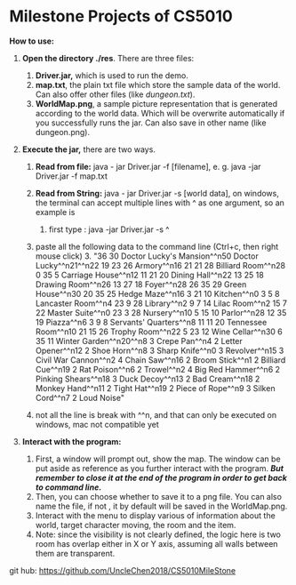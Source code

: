# Milestone Projects of  CS5010
**How to use:**

1. **Open the directory ./res**. There are three files:

   1. **Driver.jar,** which is used to run the demo.
   2. **map.txt**, the plain txt file which store the sample data of the world. Can also offer other files (like *dungeon.txt*).
   3. **WorldMap.png**, a sample picture representation that is generated according to the world data. Which will be overwrite automatically if you successfully runs the jar. Can also save in other name (like dungeon.png).

2. **Execute the jar,** there are two ways.

   1. **Read from file:** java - jar Driver.jar -f [filename], e. g. java -jar Driver.jar -f map.txt

   2. **Read from String:** java - jar Driver.jar -s [world data],  on windows, the terminal can accept multiple lines with ^ as one argument, so an example is  

      1. first type : java -jar Driver.jar -s ^
   2. paste all the following data to the command line (Ctrl+c, then right mouse click)
      3. "36 30 Doctor Lucky's Mansion^^n50 Doctor Lucky^^n21^^n22 19 23 26 Armory^^n16 21 21 28 Billiard Room^^n28 0 35 5 Carriage House^^n12 11 21 20 Dining Hall^^n22 13 25 18 Drawing Room^^n26 13 27 18 Foyer^^n28 26 35 29 Green House^^n30 20 35 25 Hedge Maze^^n16 3 21 10 Kitchen^^n0 3 5 8 Lancaster Room^^n4 23 9 28 Library^^n2 9 7 14 Lilac Room^^n2 15 7 22 Master Suite^^n0 23 3 28 Nursery^^n10 5 15 10 Parlor^^n28 12 35 19 Piazza^^n6 3 9 8 Servants' Quarters^^n8 11 11 20 Tennessee Room^^n10 21 15 26 Trophy Room^^n22 5 23 12 Wine Cellar^^n30 6 35 11 Winter Garden^^n20^^n8 3 Crepe Pan^^n4 2 Letter Opener^^n12 2 Shoe Horn^^n8 3 Sharp Knife^^n0 3 Revolver^^n15 3 Civil War Cannon^^n2 4 Chain Saw^^n16 2 Broom Stick^^n1 2 Billiard Cue^^n19 2 Rat Poison^^n6 2 Trowel^^n2 4 Big Red Hammer^^n6 2 Pinking Shears^^n18 3 Duck Decoy^^n13 2 Bad Cream^^n18 2 Monkey Hand^^n11 2 Tight Hat^^n19 2 Piece of Rope^^n9 3 Silken Cord^^n7 2 Loud Noise"
   4. not all the line is break with ^^n, and that can only be executed on windows, mac not compatible yet
   
3. **Interact with the program:**
   
      1. First, a window will prompt out, show the map. The window can be put aside as reference as you further interact with the program. ***But remember to close it at the end of the program in order to get back to command line.*** 
      2. Then, you can choose whether to save it to a png file. You can also name the file, if not , it by default will be saved in the WorldMap.png.
      3. Interact with the menu to display various of information about the world, target character moving, the room and the item.
      4. Note: since the  visibility is not clearly defined, the logic here is two room has overlap either in X or Y axis, assuming all walls between them are transparent. 
      

git hub: https://github.com/UncleChen2018/CS5010MileStone

